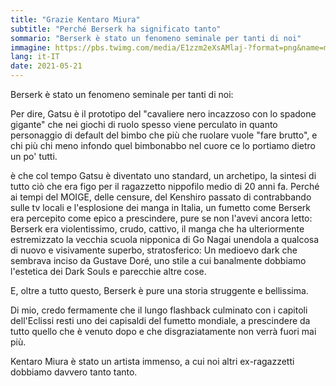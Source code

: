 ```yaml
---
title: "Grazie Kentaro Miura"
subtitle: "Perché Berserk ha significato tanto"
sommario: "Berserk è stato un fenomeno seminale per tanti di noi"
immagine: https://pbs.twimg.com/media/E1zzm2eXsAMlaj-?format=png&name=medium
lang: it-IT
date: 2021-05-21
---
```


Berserk è stato un fenomeno seminale per tanti di noi:

Per dire, Gatsu è il prototipo del "cavaliere nero incazzoso con lo spadone gigante" che nei giochi di ruolo spesso viene perculato in quanto personaggio di default del bimbo che più che ruolare vuole "fare brutto", e chi più chi meno infondo quel bimbonabbo nel cuore ce lo portiamo dietro un po' tutti.

è che col tempo Gatsu è diventato uno standard, un archetipo, la sintesi di tutto ciò che era figo per il ragazzetto nippofilo medio di 20 anni fa.
Perché ai tempi del MOIGE, delle censure, del Kenshiro passato di contrabbando sulle tv locali e l'esplosione dei manga in Italia, un fumetto come Berserk era percepito come epico a prescindere, pure se non l'avevi ancora letto: 
Berserk era violentissimo, crudo, cattivo, il manga che ha ulteriormente estremizzato la vecchia scuola nipponica di Go Nagai unendola a qualcosa di nuovo e visivamente superbo, stratosferico: 
Un medioevo dark che sembrava inciso da Gustave Doré, uno stile a cui banalmente dobbiamo l'estetica dei Dark Souls e parecchie altre cose.

E, oltre a tutto questo, Berserk è pure una storia struggente e bellissima.

Di mio, credo fermamente che il lungo flashback culminato con i capitoli dell'Eclissi resti uno dei capisaldi del fumetto mondiale, a prescindere da tutto quello che è venuto dopo e che disgraziatamente non verrà fuori mai più.

Kentaro Miura è stato un artista immenso, a cui noi altri ex-ragazzetti dobbiamo davvero tanto tanto.